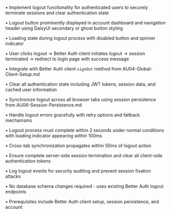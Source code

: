 • Implement logout functionality for authenticated users to securely terminate sessions and clear authentication state

• Logout button prominently displayed in account dashboard and navigation header using DaisyUI secondary or ghost button styling

• Loading state during logout process with disabled button and spinner indicator

• User clicks logout → Better Auth client initiates logout → session terminated → redirect to login page with success message

• Integrate with Better Auth client `signOut` method from AU04-Global-Client-Setup.md

• Clear all authentication state including JWT tokens, session data, and cached user information

• Synchronize logout across all browser tabs using session persistence from AU06-Session-Persistence.md

• Handle logout errors gracefully with retry options and fallback mechanisms

• Logout process must complete within 2 seconds under normal conditions with loading indicator appearing within 100ms

• Cross-tab synchronization propagates within 50ms of logout action

• Ensure complete server-side session termination and clear all client-side authentication tokens

• Log logout events for security auditing and prevent session fixation attacks

• No database schema changes required - uses existing Better Auth logout endpoints

• Prerequisites include Better Auth client setup, session persistence, and account